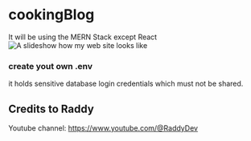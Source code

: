 # cookingBlog

It will be using the MERN Stack except React
![A slideshow how my web site looks like](public/images/Screenshot_20230306_150300.gif)


### create yout own .env
it holds sensitive database login credentials which must not be shared. 


## Credits to Raddy
Youtube channel: https://www.youtube.com/@RaddyDev
